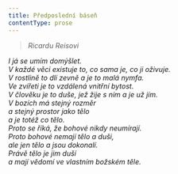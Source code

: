 ```yaml
---
title: Předposlední báseň
contentType: prose
---
```


<section>

> _Ricardu Reisovi_

_I já se umím domýšlet.  
V každé věci existuje to, co sama je, co ji oživuje.  
V rostlině to dlí zevně a je to malá nymfa.  
Ve zvířeti je to vzdálená vnitřní bytost.  
V člověku je to duše, jež žije s ním a je už jím.  
V bozích má stejný rozměr  
a stejný prostor jako tělo  
a je totéž co tělo.  
Proto se říká, že bohové nikdy neumírají.  
Proto bohové nemají tělo a duši,  
ale jen tělo a jsou dokonalí.  
Právě tělo je jim duší  
a mají vědomí ve vlastním božském těle._

</section>

